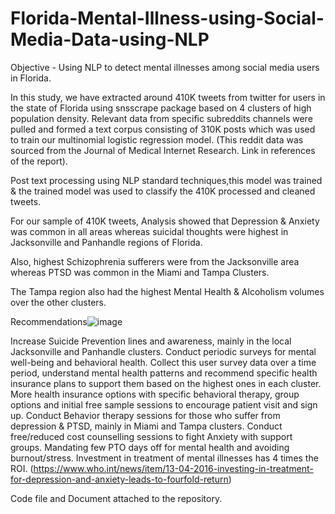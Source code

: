 # Florida-Mental-Illness-using-Social-Media-Data-using-NLP
Objective - Using NLP to detect mental illnesses among social media users in Florida.



In this study, we have extracted around 410K tweets from twitter for users in the state of Florida using snsscrape package based on 4 clusters of high population density. Relevant data from specific subreddits channels were pulled and formed a text corpus consisting of 310K posts which was used to train our multinomial logistic regression model. (This reddit data was sourced from the Journal of Medical Internet Research. Link in references of the report).

Post text processing using NLP standard techniques,this model was trained & the trained model was used to classify the 410K processed and cleaned tweets.

For our sample of 410K tweets, Analysis showed that Depression & Anxiety was common in all areas whereas suicidal thoughts were highest in Jacksonville and Panhandle regions of Florida.

Also, highest Schizophrenia sufferers were from the Jacksonville area whereas PTSD was common in the Miami and Tampa Clusters.

The Tampa region also had the highest Mental Health & Alcoholism volumes over the other clusters.

Recommendations![image](https://user-images.githubusercontent.com/84548435/169628258-bd66291f-f6da-45b9-930c-1f47c19fe728.png)

Increase Suicide Prevention lines and awareness, mainly in the local Jacksonville and Panhandle clusters.
Conduct periodic surveys for mental well-being and behavioral health.
Collect this user survey data over a time period, understand mental health patterns and recommend specific health insurance plans to support them based on the highest ones in each cluster.
More health insurance options with specific behavioral therapy, group options and initial free sample sessions to encourage patient visit and sign up.
Conduct Behavior therapy sessions for those who suffer from depression & PTSD, mainly in Miami and Tampa clusters.
Conduct free/reduced cost counselling sessions to fight Anxiety with support groups.
Mandating few PTO days off for mental health and avoiding burnout/stress.
Investment in treatment of mental illnesses has 4 times the ROI. (https://www.who.int/news/item/13-04-2016-investing-in-treatment-for-depression-and-anxiety-leads-to-fourfold-return)


Code file and Document attached to the repository.

